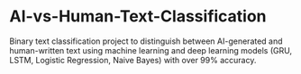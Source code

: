 # AI-vs-Human-Text-Classification
Binary text classification project to distinguish between AI-generated and human-written text using machine learning and deep learning models (GRU, LSTM, Logistic Regression, Naive Bayes) with over 99% accuracy.
